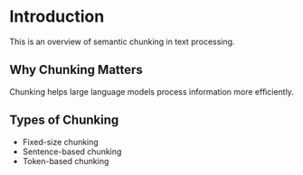 # Introduction
This is an overview of semantic chunking in text processing.

## Why Chunking Matters
Chunking helps large language models process information more efficiently.

## Types of Chunking
- Fixed-size chunking
- Sentence-based chunking
- Token-based chunking
